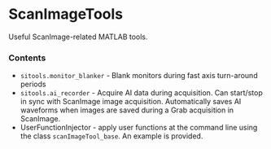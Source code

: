 # ScanImageTools
Useful ScanImage-related MATLAB tools.

### Contents
* `sitools.monitor_blanker` - Blank monitors during fast axis turn-around periods
* `sitools.ai_recorder` - Acquire AI data during acquisition. Can start/stop in sync with ScanImage image acquisition. Automatically saves AI waveforms when images are saved during a Grab acquisition in ScanImage. 
* UserFunctionInjector - apply user functions at the command line using the class `scanImageTool_base`. An example is provided.   


